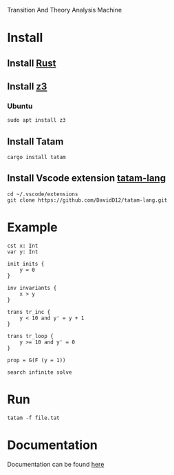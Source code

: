 Transition And Theory Analysis Machine

# Install

## Install [Rust](https://www.rust-lang.org)
## Install [z3](https://github.com/Z3Prover/z3)

### Ubuntu

```shell
sudo apt install z3
```

## Install Tatam
```shell
cargo install tatam
```

## Install Vscode extension [tatam-lang](https://github.com/DavidD12/tatam-lang)

```shell
cd ~/.vscode/extensions
git clone https://github.com/DavidD12/tatam-lang.git
```

# Example

```
cst x: Int
var y: Int

init inits {
    y = 0
}

inv invariants {
    x > y
}

trans tr_inc {
    y < 10 and y' = y + 1
}

trans tr_loop {
    y >= 10 and y' = 0
}

prop = G(F (y = 1))

search infinite solve
```

# Run

```shell
tatam -f file.tat
```


# Documentation

Documentation can be found [here](docs/documentation.md)
